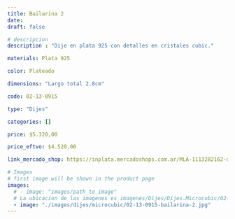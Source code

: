```yaml
---
title: Bailarina 2
date: 
draft: false

# descripcion
description : "Dije en plata 925 con detalles en cristales cubic."

materials: Plata 925

color: Plateado

dimensions: "Largo total 2.8cm"

code: 02-13-0915

type: "Dijes"

categories: []

price: $5.320,00

price_eftvo: $4.520,00

link_mercado_shop: https://inplata.mercadoshops.com.ar/MLA-1113282162-dije-plata-bailarina-2-_JM

# Images
# first image will be shown in the product page
images:
  # - image: "images/path_to_image"
  # La ubicacion de las imagenes es imagenes/Dijes/Dijes.Microcubic/02-13-0915-bailarina-2
  - image: "./images/dijes/microcubic/02-13-0915-bailarina-2.jpg"
---
```

